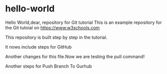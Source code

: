 # hello-world
Hello World,dear, repository for Git tutorial
This is an example repository for the Git tutoial on https://www.w3schools.com

This repository is built step by step in the tutorial.

It nows include steps for GitHub

Another changes for this file.Now we are testing the pull command!

Another steps for Push Branch To Gurhub
